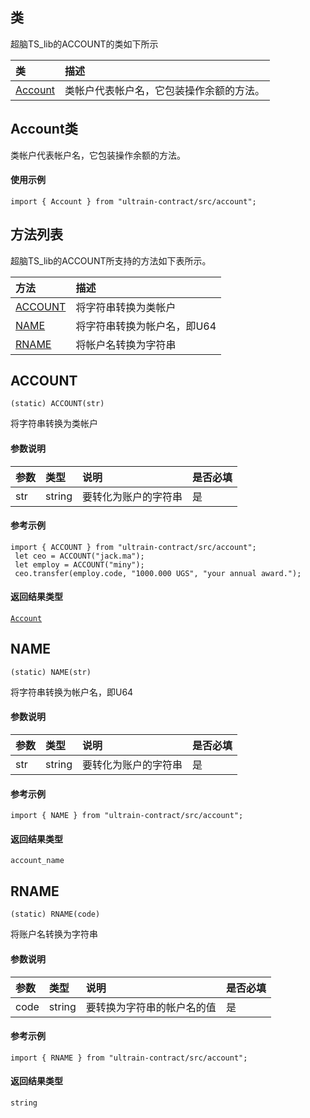 ## 类
超脑TS_lib的ACCOUNT的类如下所示

| 类                                                                                        | 描述                                                 |
| :------------------------------------------------------------------------------------------| :----------------------------------------------------|
| [Account](docs-cn/contract/01-ts-account#Account类)                          | 类帐户代表帐户名，它包装操作余额的方法。                             |

## Account类
类帐户代表帐户名，它包装操作余额的方法。

#### 使用示例
```nodejs
import { Account } from "ultrain-contract/src/account";
```

## 方法列表
超脑TS_lib的ACCOUNT所支持的方法如下表所示。

| 方法                                                                                        | 描述                                                 |
| :------------------------------------------------------------------------------------------| :----------------------------------------------------|
| [ACCOUNT](docs-cn/contract/01-ts-account#ACCOUNT)                          |将字符串转换为类帐户                              |
| [NAME](docs-cn/contract/01-ts-account#NAME)                                |将字符串转换为帐户名，即U64                              |
| [RNAME](docs-cn/contract/01-ts-account#RNAME)                              |将帐户名转换为字符串                              |

## ACCOUNT
```
(static) ACCOUNT(str)
```
将字符串转换为类帐户

#### 参数说明
|参数               |类型    |说明                            |是否必填|
| :----------------| :------| :-----------------------------|:-----|
|str              |string  |要转化为账户的字符串                     |是     |


#### 参考示例
```nodejs
import { ACCOUNT } from "ultrain-contract/src/account";
 let ceo = ACCOUNT("jack.ma");
 let employ = ACCOUNT("miny");
 ceo.transfer(employ.code, "1000.000 UGS", "your annual award.");
```


#### 返回结果类型
[`Account`](docs-cn/contract/01-ts-account#Account)


## NAME
```
(static) NAME(str)
```
将字符串转换为帐户名，即U64

#### 参数说明
|参数               |类型    |说明                            |是否必填|
| :----------------| :------| :-----------------------------|:-----|
|str              |string  |要转化为账户的字符串                     |是     |


#### 参考示例
```nodejs
import { NAME } from "ultrain-contract/src/account";
```

#### 返回结果类型
`account_name`


## RNAME
```
(static) RNAME(code)
```
将账户名转换为字符串

#### 参数说明
|参数               |类型    |说明                            |是否必填|
| :----------------| :------| :-----------------------------|:-----|
|code              |string  |要转换为字符串的帐户名的值                     |是     |


#### 参考示例
```nodejs
import { RNAME } from "ultrain-contract/src/account";
```

#### 返回结果类型
`string`
